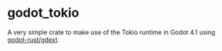 # godot_tokio

A very simple crate to make use of the Tokio runtime in Godot 4.1 using [godot-rust/gdext](https://github.com/godot-rust/gdext).